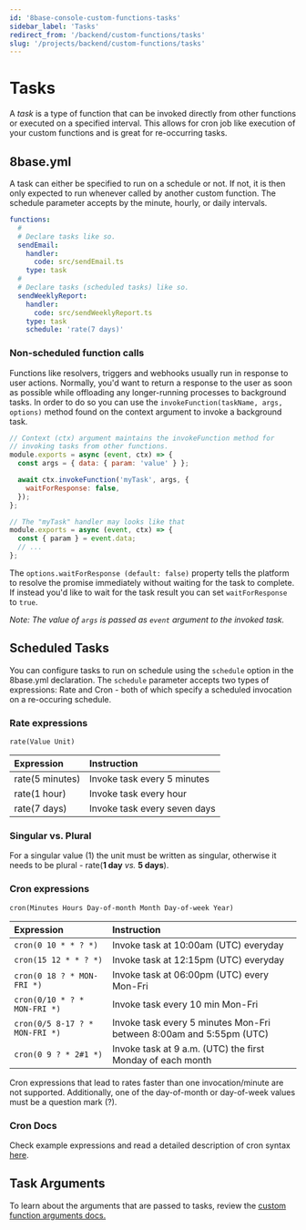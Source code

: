 ```yaml
---
id: '8base-console-custom-functions-tasks'
sidebar_label: 'Tasks'
redirect_from: '/backend/custom-functions/tasks'
slug: '/projects/backend/custom-functions/tasks'
---
```


# Tasks

A _task_ is a type of function that can be invoked directly from other functions or executed on a specified interval. This allows for cron job like execution of your custom functions and is great for re-occurring tasks.

## 8base.yml

A task can either be specified to run on a schedule or not. If not, it is then only expected to run whenever called by another custom function. The schedule parameter accepts by the minute, hourly, or daily intervals.

```yaml
functions:
  #
  # Declare tasks like so.
  sendEmail:
    handler:
      code: src/sendEmail.ts
    type: task
  #
  # Declare tasks (scheduled tasks) like so.
  sendWeeklyReport:
    handler:
      code: src/sendWeeklyReport.ts
    type: task
    schedule: 'rate(7 days)'
```

### Non-scheduled function calls

Functions like resolvers, triggers and webhooks usually run in response to user actions. Normally, you'd want to return a response to the user as soon as possible while offloading any longer-running processes to background tasks. In order to do so you can use the `invokeFunction(taskName, args, options)` method found on the context argument to invoke a background task.

```javascript
// Context (ctx) argument maintains the invokeFunction method for
// invoking tasks from other functions.
module.exports = async (event, ctx) => {
  const args = { data: { param: 'value' } };

  await ctx.invokeFunction('myTask', args, {
    waitForResponse: false,
  });
};

// The "myTask" handler may looks like that
module.exports = async (event, ctx) => {
  const { param } = event.data;
  // ...
};
```

The `options.waitForResponse (default: false)` property tells the platform to resolve the promise immediately without waiting for the task to complete. If instead you'd like to wait for the task result you can set `waitForResponse` to `true`.

_Note: The value of `args` is passed as `event` argument to the invoked task._

## Scheduled Tasks

You can configure tasks to run on schedule using the `schedule` option in the 8base.yml declaration. The `schedule` parameter accepts two types of expressions: Rate and Cron - both of which specify a scheduled invocation on a re-occuring schedule.

### Rate expressions

`rate(Value Unit)`

| Expression      | Instruction                  |
| :-------------- | :--------------------------- |
| rate(5 minutes) | Invoke task every 5 minutes  |
| rate(1 hour)    | Invoke task every hour       |
| rate(7 days)    | Invoke task every seven days |

<!--{% hint style="warning" %}-->

### Singular vs. Plural

For a singular value (1) the unit must be written as singular, otherwise it needs to be plural - rate(**1 day** _vs._ **5 days**).

<!--{% endhint %}-->

### Cron expressions

`cron(Minutes Hours Day-of-month Month Day-of-week Year)`

| Expression                     | Instruction                                                         |
| :----------------------------- | :------------------------------------------------------------------ |
| `cron(0 10 * * ? *)`           | Invoke task at 10:00am (UTC) everyday                               |
| `cron(15 12 * * ? *)`          | Invoke task at 12:15pm (UTC) everyday                               |
| `cron(0 18 ? * MON-FRI *)`     | Invoke task at 06:00pm (UTC) every Mon-Fri                          |
| `cron(0/10 * ? * MON-FRI *)`   | Invoke task every 10 min Mon-Fri                                    |
| `cron(0/5 8-17 ? * MON-FRI *)` | Invoke task every 5 minutes Mon-Fri between 8:00am and 5:55pm (UTC) |
| `cron(0 9 ? * 2#1 *)`          | Invoke task at 9 a.m. (UTC) the first Monday of each month          |

Cron expressions that lead to rates faster than one invocation/minute are not supported. Additionally, one of the day-of-month or day-of-week values must be a question mark (?).

<!--{% hint style="info" %}-->

### Cron Docs

Check example expressions and read a detailed description of cron syntax [here](https://docs.aws.amazon.com/lambda/latest/dg/tutorial-scheduled-events-schedule-expressions.html?shortFooter=true).

<!--{% endhint %}-->

## Task Arguments

To learn about the arguments that are passed to tasks, review the [custom function arguments docs.](/backend/custom-functions/#custom-function-arguments)
